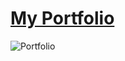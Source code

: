 # [My Portfolio](https://sabuhi0.herokuapp.com/)
![Portfolio](https://user-images.githubusercontent.com/62444892/155884657-b4f0efac-466c-401f-a8f3-bde800d6cfe8.gif)
